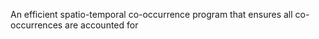 An efficient spatio-temporal co-occurrence program that ensures all co-occurrences are accounted for